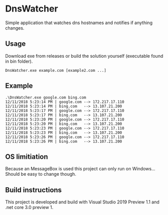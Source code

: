 # DnsWatcher
Simple application that watches dns hostnames and notifies if anything changes. 

## Usage
Download exe from releases or build the solution yourself (executable found in bin folder).

`DnsWatcher.exe example.com [example2.com ...]`

## Example

    .\DnsWatcher.exe google.com bing.com
    12/11/2018 5:23:14 PM | google.com --> 172.217.17.110
    12/11/2018 5:23:14 PM | bing.com   --> 13.107.21.200
    12/11/2018 5:23:17 PM | google.com --> 172.217.17.110
    12/11/2018 5:23:17 PM | bing.com   --> 13.107.21.200
    12/11/2018 5:23:20 PM | google.com --> 172.217.17.110
    12/11/2018 5:23:20 PM | bing.com   --> 13.107.21.200
    12/11/2018 5:23:23 PM | google.com --> 172.217.17.110
    12/11/2018 5:23:23 PM | bing.com   --> 13.107.21.200
    12/11/2018 5:23:26 PM | google.com --> 172.217.17.110
    12/11/2018 5:23:26 PM | bing.com   --> 13.107.21.200

## OS limitiation 
Because an MessageBox is used this project can only run on Windows... Should be easy to change though.

## Build instructions
This project is developed and build with Visual Studio 2019 Preview 1.1 and .net core 3.0 preview 1.
